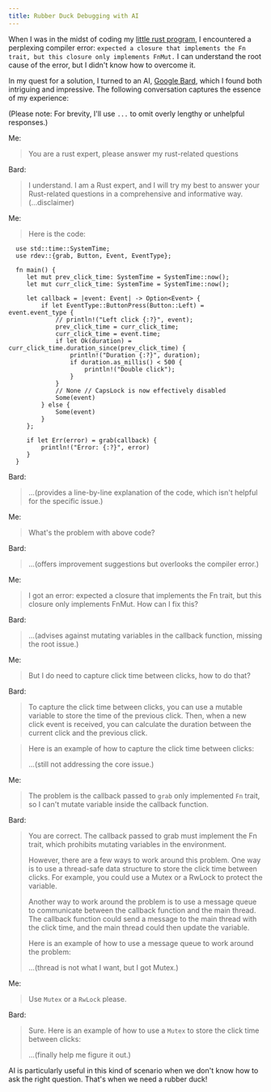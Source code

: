 ```yaml
---
title: Rubber Duck Debugging with AI
---
```


When I was in the midst of coding my [little rust program](/post/faulty-double-clicking),
I encountered a perplexing compiler error: `expected a closure that implements
the Fn trait, but this closure only implements FnMut.` I can understand the
root cause of the error, but I didn't know how to overcome it.

In my quest for a solution, I turned to an AI, [Google Bard](https://bard.google.com),
which I found both intriguing and impressive. The following conversation captures
the essence of my experience:

(Please note: For brevity, I'll use `...` to omit overly lengthy or unhelpful responses.)

Me:
 
> You are a rust expert, please answer my rust-related questions
 
Bard:
 
> I understand. I am a Rust expert, and I will try my best to answer your
> Rust-related questions in a comprehensive and informative way. (...disclaimer) 
 
Me:

> Here is the code:
```
  use std::time::SystemTime;
  use rdev::{grab, Button, Event, EventType};

  fn main() {
     let mut prev_click_time: SystemTime = SystemTime::now();
     let mut curr_click_time: SystemTime = SystemTime::now();

     let callback = |event: Event| -> Option<Event> {
         if let EventType::ButtonPress(Button::Left) = event.event_type {
             // println!("Left click {:?}", event);
             prev_click_time = curr_click_time;
             curr_click_time = event.time;
             if let Ok(duration) = curr_click_time.duration_since(prev_click_time) {
                 println!("Duration {:?}", duration);
                 if duration.as_millis() < 500 {
                     println!("Double click");
                 }
             }
             // None // CapsLock is now effectively disabled
             Some(event)
         } else {
             Some(event)
         }
     };

     if let Err(error) = grab(callback) {
         println!("Error: {:?}", error)
     }
  }
```
Bard:
 
> ...(provides a line-by-line explanation of the code, which isn't helpful for the specific issue.)
 
Me:
 
> What's the problem with above code?
 
Bard:
 
> ...(offers improvement suggestions but overlooks the compiler error.)
 
Me:
 
> I got an error: expected a closure that implements the Fn trait, but this closure only implements FnMut. How can I fix this?
 
Bard:
 
> ...(advises against mutating variables in the callback function, missing the root issue.)
 
Me:
 
> But I do need to capture click time between clicks, how to do that?

Bard:

>To capture the click time between clicks, you can use a mutable variable to store the time of the previous click. Then, when a new click event is received, you can calculate the duration between the current click and the previous click.

>Here is an example of how to capture the click time between clicks:
> 
>...(still not addressing the core issue.)

Me:

>The problem is the callback passed to `grab` only implemented `Fn` trait, so I can't mutate variable inside the callback function.

Bard:

>You are correct. The callback passed to grab must implement the Fn trait, which prohibits mutating variables in the environment.
>
>However, there are a few ways to work around this problem. One way is to use a thread-safe data structure to store the click time between clicks. For example, you could use a Mutex or a RwLock to protect the variable.
>
>Another way to work around the problem is to use a message queue to communicate between the callback function and the main thread. The callback function could send a message to the main thread with the click time, and the main thread could then update the variable.
>
>Here is an example of how to use a message queue to work around the problem:
> 
> ...(thread is not what I want, but I got Mutex.)

Me:

>Use `Mutex` or a `RwLock` please.

Bard:

>Sure. Here is an example of how to use a `Mutex` to store the click time between clicks:
>
>...(finally help me figure it out.)

AI is particularly useful in this kind of scenario when we don't know how to
ask the right question. That's when we need a rubber duck!
